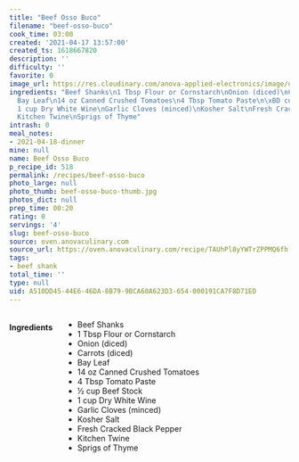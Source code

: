 ```yaml
---
title: "Beef Osso Buco"
filename: "beef-osso-buco"
cook_time: 03:00
created: '2021-04-17 13:57:00'
created_ts: 1618667820
description: ''
difficulty: ''
favorite: 0
image_url: https://res.cloudinary.com/anova-applied-electronics/image/upload/w_517,h_327,c_fit,f_auto,q_auto,dpr_2.0,/v1610818400/mobileProduction/bog1wbcnl4jklqpcfvmp.jpg
ingredients: "Beef Shanks\n1 Tbsp Flour or Cornstarch\nOnion (diced)\nCarrots (diced)\n\
  Bay Leaf\n14 oz Canned Crushed Tomatoes\n4 Tbsp Tomato Paste\n\xBD cup Beef Stock\n\
  1 cup Dry White Wine\nGarlic Cloves (minced)\nKosher Salt\nFresh Cracked Black Pepper\n\
  Kitchen Twine\nSprigs of Thyme"
intrash: 0
meal_notes:
- 2021-04-18-dinner
mine: null
name: Beef Osso Buco
p_recipe_id: 518
permalink: /recipes/beef-osso-buco
photo_large: null
photo_thumb: beef-osso-buco-thumb.jpg
photos_dict: null
prep_time: 00:20
rating: 0
servings: '4'
slug: beef-osso-buco
source: oven.anovaculinary.com
source_url: https://oven.anovaculinary.com/recipe/TAUhPl8yYWTrZPPMQ6fh
tags:
- beef shank
total_time: ''
type: null
uid: A510DD45-44E6-46DA-8B79-9BCA60A623D3-654-000191CA7F8D71ED
---
```

<div class="large-8 medium-7 columns" id="writeup">	</div><!-- #writeup -->
</div><!-- #row-one -->
<div class="row" id="row-two">	<div class="medium-4 small-5 columns" id="ingredients"><h4>Ingredients</h4><div class="box box-ingredients content"><ul>
<li>Beef Shanks</li>
<li>1 Tbsp Flour or Cornstarch</li>
<li>Onion (diced)</li>
<li>Carrots (diced)</li>
<li>Bay Leaf</li>
<li>14 oz Canned Crushed Tomatoes</li>
<li>4 Tbsp Tomato Paste</li>
<li>½ cup Beef Stock</li>
<li>1 cup Dry White Wine</li>
<li>Garlic Cloves (minced)</li>
<li>Kosher Salt</li>
<li>Fresh Cracked Black Pepper</li>
<li>Kitchen Twine</li>
<li>Sprigs of Thyme</li>
</ul>
</div>	</div>	<div class="medium-6 small-7 columns" id="directions">	</div>